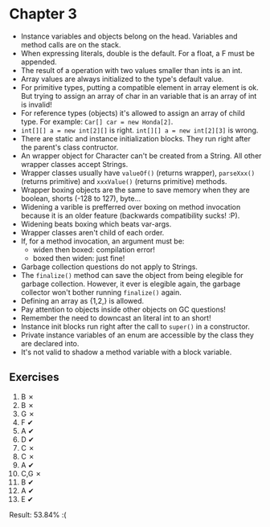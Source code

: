 Chapter 3
=========

* Instance variables and objects belong on the head. Variables and method calls are on the stack.
* When expressing literals, double is the default. For a float, a F must be appended.
* The result of a operation with two values smaller than ints is an int.
* Array values are always initialized to the type's default value.
* For primitive types, putting a compatible element in array element is ok. But trying to assign an array of char in an variable that is an array of int is invalid!
* For reference types (objects) it's allowed to assign an array of child type. For example: `Car[] car = new Honda[2]`.
* `int[][] a = new int[2][]` is right. `int[][] a = new int[2][3]` is wrong.
* There are static and instance initialization blocks. They run right after the parent's class contructor.
* An wrapper object for Character can't be created from a String. All other wrapper classes accept Strings.
* Wrapper classes usually have `valueOf()` (returns wrapper), `parseXxx()` (returns primitive) and `xxxValue()` (returns primitive) methods.
* Wrapper boxing objects are the same to save memory when they are boolean, shorts (-128 to 127), byte...
* Widening a varible is prefferred over boxing on method invocation because it is an older feature (backwards compatibility sucks! :P).
* Widening beats boxing which beats var-args.
* Wrapper classes aren't child of each order.
* If, for a method invocation, an argument must be:
    - widen then boxed: compilation error!
    - boxed then widen: just fine!
* Garbage collection questions do not apply to Strings.
* The `finalize()` method can save the object from being elegible for garbage collection. However, it ever is elegible again, the garbage collector won't bother running `finalize()` again.
* Defining an array as {1,2,} is allowed.
* Pay attention to objects inside other objects on GC questions!
* Remember the need to downcast an literal int to an short!
* Instance init blocks run right after the call to `super()` in a constructor.
* Private instance variables of an enum are accessible by the class they are declared into.
* It's not valid to shadow a method variable with a block variable.

Exercises
---------

1.  B   ✗
2.  B   ✗
3.  G   ✗
4.  F   ✔
5.  A   ✔
6.  D   ✔
7.  C   ✗
8.  C   ✗
9.  A   ✔
10. C,G ✗
11. B   ✔
12. A   ✔
13. E   ✔

Result: 53.84% :(
